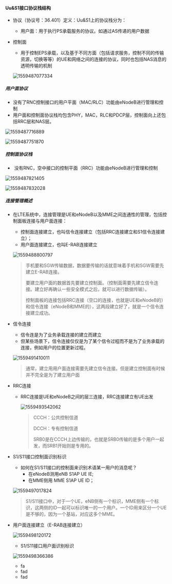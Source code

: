 #### Uu&S1接口协议栈结构

- 协议（协议号：36.401）定义：Uu&S1上的协议栈分为：

  - 用户面：用于执行PS承载服务的协议。如通过AS传递的用户数据

- 控制面

  - 用于控制EPS承载，以及基于不同方面（包括请求服务，控制不同的传输资源，切换等等）的UE和网络之间的连接的协议，同时也包括NAS消息的透明传输的机制

  ![1559487077334](C:\Users\liupe\AppData\Roaming\Typora\typora-user-images\1559487077334.png)

##### 用户面协议

- 没有了RNC控制接口的用户平面（MAC/RLC）功能由eNodeB进行管理和控制
- 用户面和控制面协议栈均包含PHY，MAC，RLC和PDCP层，控制面向上还包括RRC层和NAS层。

![1559487716889](C:\Users\liupe\AppData\Roaming\Typora\typora-user-images\1559487716889.png)

![1559487751870](C:\Users\liupe\AppData\Roaming\Typora\typora-user-images\1559487751870.png)

##### 控制面协议栈

- ​	没有RNC，空中接口的控制平面（RRC）功能由eNodeB进行管理和控制

![1559487821405](C:\Users\liupe\AppData\Roaming\Typora\typora-user-images\1559487821405.png)

![1559487832028](C:\Users\liupe\AppData\Roaming\Typora\typora-user-images\1559487832028.png)

##### 连接管理概述

- 在LTE系统中，连接管理是UE和eNodeB以及MME之间连通性的管理，包括控制面板连接与用户面连接：

  - 控制面连接建立，也叫信令连接建立（包括RRC连接建立和S1信令连接建立）；
  - 用户面连接建立，也叫E-RAB连接建立

  ![1559488800797](C:\Users\liupe\AppData\Roaming\Typora\typora-user-images\1559488800797.png)

  > 手机要和SGW传输数据，数据要传输的话就意味着手机和SGW需要先建立E-RAB连接。
  >
  > 要建立用户面的数据首先要建立控制面。（控制面需要先建立信令连接。建立好再确认一些安全模式之后，就可以进行数据传输）。
  >
  > 控制面板的连接包括RRC连接（空口的连接，也就是UE和eNodeB的）和信令连接（eNodeB和MME的），这两段建立好了，就是一个信令连接建立成功。

- 信令连接

  - 信令连是为了业务承载连接的建立而建立
  - 但某些场景下，信令连接仅仅是为了某个信令过程而不是为了业务承载的连接，例如用户的位置更新过程。

  ![1559491410011](C:\Users\liupe\AppData\Roaming\Typora\typora-user-images\1559491410011.png)

  > 通常，建立用用户面连接需要先建立信令连接。但是建立控制面有时候并不完全是为了建立用户面

   

- RRC连接

  - RRC连接是UE和eNodeB之间的层三连接，RRC连接建立有UE出发

    ![1559493542062](C:\Users\liupe\AppData\Roaming\Typora\typora-user-images\1559493542062.png)

    > CCCH：公共控制信道
    >
    > DCCH：专有控制信道
    >
    > SRB0是在CCCH上边传输的，也就是SRB0传输的是多个用户一起发，而SRB1开始则是专用的。

- S1/S11接口控制面识别标识

  - 如何在S1/S11接口的控制面来识别术语某一用户的消息呢？
    - 在eNodeB测用eNB S1AP UE IE;
    - 在MME侧用 MME S1AP UE ID；

   ![1559497017824](C:\Users\liupe\AppData\Roaming\Typora\typora-user-images\1559497017824.png)

  > S1/S11接口中，对于一个UE，eNB侧有一个标识，MME侧有一个标识，这两侧的ID一起可以标识唯一的一个用户。一个ID用来区分一个UE是不够的，因为一个基站，对应这多个MME。

- 用户面连接建立（E-RAB连接建立）

  ![1559498120172](C:\Users\liupe\AppData\Roaming\Typora\typora-user-images\1559498120172.png)

  - S1/S11接口用户面识别标识

  ![1559498366386](C:\Users\liupe\AppData\Roaming\Typora\typora-user-images\1559498366386.png)

  

  - fa
  - fad
  - fad